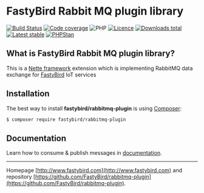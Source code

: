 # FastyBird Rabbit MQ plugin library

[![Build Status](https://img.shields.io/travis/com/FastyBird/rabbitmq-plugin.svg?style=flat-square)](https://travis-ci.com/FastyBird/rabbitmq-plugin)
[![Code coverage](https://img.shields.io/coveralls/FastyBird/rabbitmq-plugin.svg?style=flat-square)](https://coveralls.io/r/FastyBird/rabbitmq-plugin)
![PHP](https://img.shields.io/packagist/php-v/fastybird/rabbitmq-plugin?style=flat-square)
[![Licence](https://img.shields.io/packagist/l/FastyBird/rabbitmq-plugin.svg?style=flat-square)](https://packagist.org/packages/FastyBird/rabbitmq-plugin)
[![Downloads total](https://img.shields.io/packagist/dt/FastyBird/rabbitmq-plugin.svg?style=flat-square)](https://packagist.org/packages/FastyBird/rabbitmq-plugin)
[![Latest stable](https://img.shields.io/packagist/v/FastyBird/rabbitmq-plugin.svg?style=flat-square)](https://packagist.org/packages/FastyBird/rabbitmq-plugin)
[![PHPStan](https://img.shields.io/badge/PHPStan-enabled-brightgreen.svg?style=flat-square)](https://github.com/phpstan/phpstan)

## What is FastyBird Rabbit MQ plugin library?

This is a [Nette framework](https://nette.org) extension which is implementing RabbitMQ data exchange for [FastyBird](https://www.fastybird.com) IoT services

## Installation

The best way to install **fastybird/rabbitmq-plugin** is using [Composer](http://getcomposer.org/):

```sh
$ composer require fastybird/rabbitmq-plugin
```

## Documentation

Learn how to consume & publish messages in [documentation](https://github.com/FastyBird/rabbitmq-plugin/blob/master/docs/en/index.md).

***
Homepage [http://www.fastybird.com](http://www.fastybird.com) and repository [https://github.com/FastyBird/rabbitmq-plugin](https://github.com/FastyBird/rabbitmq-plugin).
